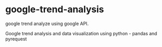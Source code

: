 # google-trend-analysis
google trend analyze using google API.

Google trend analysis and data visualization using python - pandas and pyrequest
